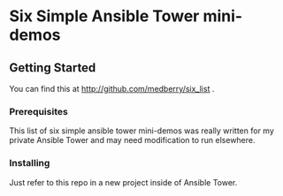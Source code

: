 # Six Simple Ansible Tower mini-demos

## Getting Started

You can find this at http://github.com/medberry/six_list .

### Prerequisites

This list of six simple ansible tower mini-demos was really written for my private Ansible Tower and may need modification to run elsewhere.

### Installing

Just refer to this repo in a new project inside of Ansible Tower.